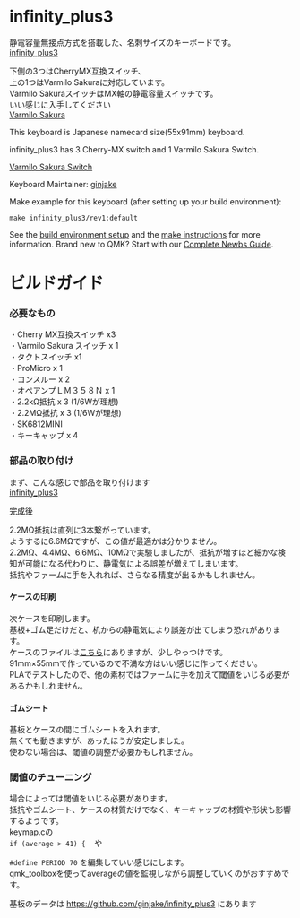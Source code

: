 # infinity_plus3

静電容量無接点方式を搭載した、名刺サイズのキーボードです。  
[infinity_plus3](https://twitter.com/sirojake/status/1129773678005239809)

下側の3つはCherryMX互換スイッチ、  
上の1つはVarmilo Sakuraに対応しています。  
Varmilo SakuraスイッチはMX軸の静電容量スイッチです。  
いい感じに入手してください  
[Varmilo Sakura](https://geekhack.org/index.php?topic=94239.0)



This keyboard is Japanese namecard size(55x91mm) keyboard.

infinity_plus3 has 3 Cherry-MX switch and 1 Varmilo Sakura Switch.

[Varmilo Sakura Switch](https://geekhack.org/index.php?topic=94239.0)



Keyboard Maintainer: [ginjake](https://twitter.com/sirojake)  


Make example for this keyboard (after setting up your build environment):

    make infinity_plus3/rev1:default

See the [build environment setup](https://docs.qmk.fm/#/getting_started_build_tools) and the [make instructions](https://docs.qmk.fm/#/getting_started_make_guide) for more information. Brand new to QMK? Start with our [Complete Newbs Guide](https://docs.qmk.fm/#/newbs).


# ビルドガイド
### 必要なもの
・Cherry MX互換スイッチ x3  
・Varmilo Sakura スイッチ x 1  
・タクトスイッチ x1  
・ProMicro x 1  
・コンスルー x 2  
・オペアンプＬＭ３５８Ｎ x 1  
・2.2kΩ抵抗 x 3 (1/6Wが理想)  
・2.2MΩ抵抗 x 3 (1/6Wが理想)  
・SK6812MINI  
・キーキャップ x 4


### 部品の取り付け
まず、こんな感じで部品を取り付けます  
[infinity_plus3](https://user-images.githubusercontent.com/16838187/58027207-1a953980-7b53-11e9-8b7e-87a39f1bbc1a.png)
  
[完成後](https://pbs.twimg.com/media/D67BE1MUIAADaWr.jpg:large)
  

2.2MΩ抵抗は直列に3本繋がっています。  
ようするに6.6MΩですが、この値が最適かは分かりません。  
2.2MΩ、4.4MΩ、6.6MΩ、10MΩで実験しましたが、抵抗が増すほど細かな検知が可能になる代わりに、静電気による誤差が増えてしまいます。  
抵抗やファームに手を入れれば、さらなる精度が出るかもしれません。  


#### ケースの印刷
次ケースを印刷します。  
基板+ゴム足だけだと、机からの静電気により誤差が出てしまう恐れがあります。  
ケースのファイルは[こちら](https://github.com/ginjake/infinity_plus3/blob/master/case/infinity_plus3_2.stl)にありますが、少しやっつけです。  
91mm×55mmで作っているので不満な方はいい感じに作ってください。  
PLAでテストしたので、他の素材ではファームに手を加えて閾値をいじる必要があるかもしれません。  

#### ゴムシート
基板とケースの間にゴムシートを入れます。  
無くても動きますが、あったほうが安定しました。  
使わない場合は、閾値の調整が必要かもしれません。  


### 閾値のチューニング
場合によっては閾値をいじる必要があります。  
抵抗やゴムシート、ケースの材質だけでなく、キーキャップの材質や形状も影響するようです。  
keymap.cの  
`if (average > 41) {　`
    や

`#define PERIOD 70` を編集していい感じにします。  
qmk_toolboxを使ってaverageの値を監視しながら調整していくのがおすすめです。 

基板のデータは
https://github.com/ginjake/infinity_plus3
にあります

